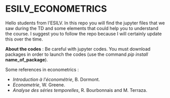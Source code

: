 # ESILV_ECONOMETRICS
Hello students from l'ESILV. In this repo you will find the jupyter files that we saw during the TD and some elements that could help you to understand the course. I suggest you to follow the repo because I will certainly update this over the time.

**About the codes** : Be careful with jupyter codes. You must download packages in order to launch the codes (use the command *pip install* __name_of_package__).

Some references in econometrics :
- *Introduction à l'économétrie*, B. Dormont.
- *Econometrie*, W. Greene. 
- *Analyse des séries temporelles*, R. Bourbonnais and M. Terraza. 
